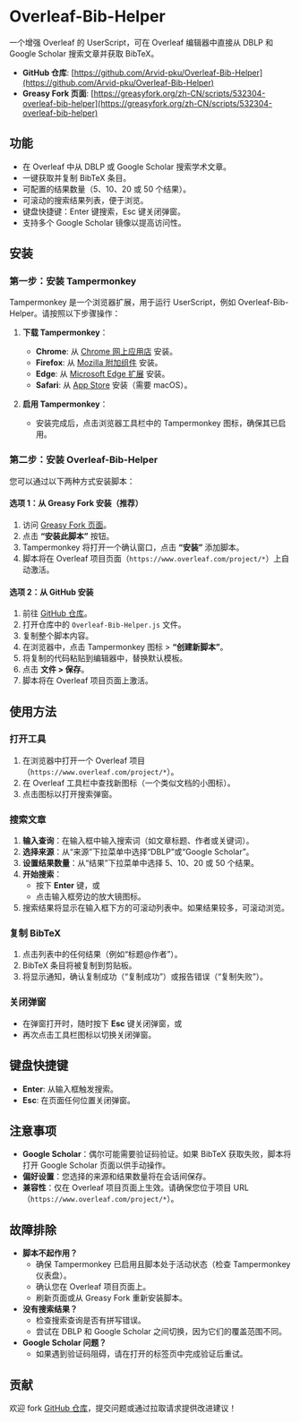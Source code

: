 # Overleaf-Bib-Helper

一个增强 Overleaf 的 UserScript，可在 Overleaf 编辑器中直接从 DBLP 和 Google Scholar 搜索文章并获取 BibTeX。

- **GitHub 仓库**: [https://github.com/Arvid-pku/Overleaf-Bib-Helper](https://github.com/Arvid-pku/Overleaf-Bib-Helper)
- **Greasy Fork 页面**: [https://greasyfork.org/zh-CN/scripts/532304-overleaf-bib-helper](https://greasyfork.org/zh-CN/scripts/532304-overleaf-bib-helper)

## 功能
- 在 Overleaf 中从 DBLP 或 Google Scholar 搜索学术文章。
- 一键获取并复制 BibTeX 条目。
- 可配置的结果数量（5、10、20 或 50 个结果）。
- 可滚动的搜索结果列表，便于浏览。
- 键盘快捷键：Enter 键搜索，Esc 键关闭弹窗。
- 支持多个 Google Scholar 镜像以提高访问性。

## 安装

### 第一步：安装 Tampermonkey
Tampermonkey 是一个浏览器扩展，用于运行 UserScript，例如 Overleaf-Bib-Helper。请按照以下步骤操作：

1. **下载 Tampermonkey**：
   - **Chrome**: 从 [Chrome 网上应用店](https://chrome.google.com/webstore/detail/tampermonkey/dhdgffkkebhmkfjojejmpbldmpobfkfo) 安装。
   - **Firefox**: 从 [Mozilla 附加组件](https://addons.mozilla.org/zh-CN/firefox/addon/tampermonkey/) 安装。
   - **Edge**: 从 [Microsoft Edge 扩展](https://microsoftedge.microsoft.com/addons/detail/tampermonkey/iikmleipfamncoeapigifbpdccjedebe) 安装。
   - **Safari**: 从 [App Store](https://apps.apple.com/cn/app/tampermonkey/id1482490089) 安装（需要 macOS）。

2. **启用 Tampermonkey**：
   - 安装完成后，点击浏览器工具栏中的 Tampermonkey 图标，确保其已启用。

### 第二步：安装 Overleaf-Bib-Helper
您可以通过以下两种方式安装脚本：

#### 选项 1：从 Greasy Fork 安装（推荐）
1. 访问 [Greasy Fork 页面](https://greasyfork.org/zh-CN/scripts/532304-overleaf-bib-helper)。
2. 点击 **“安装此脚本”** 按钮。
3. Tampermonkey 将打开一个确认窗口，点击 **“安装”** 添加脚本。
4. 脚本将在 Overleaf 项目页面（`https://www.overleaf.com/project/*`）上自动激活。

#### 选项 2：从 GitHub 安装
1. 前往 [GitHub 仓库](https://github.com/Arvid-pku/Overleaf-Bib-Helper)。
2. 打开仓库中的 `Overleaf-Bib-Helper.js` 文件。
3. 复制整个脚本内容。
4. 在浏览器中，点击 Tampermonkey 图标 > **“创建新脚本”**。
5. 将复制的代码粘贴到编辑器中，替换默认模板。
6. 点击 **文件 > 保存**。
7. 脚本将在 Overleaf 项目页面上激活。

## 使用方法

### 打开工具
1. 在浏览器中打开一个 Overleaf 项目（`https://www.overleaf.com/project/*`）。
2. 在 Overleaf 工具栏中查找新图标（一个类似文档的小图标）。
3. 点击图标以打开搜索弹窗。

### 搜索文章
1. **输入查询**：在输入框中输入搜索词（如文章标题、作者或关键词）。
2. **选择来源**：从“来源”下拉菜单中选择“DBLP”或“Google Scholar”。
3. **设置结果数量**：从“结果”下拉菜单中选择 5、10、20 或 50 个结果。
4. **开始搜索**：
   - 按下 **Enter** 键，或
   - 点击输入框旁边的放大镜图标。
5. 搜索结果将显示在输入框下方的可滚动列表中。如果结果较多，可滚动浏览。

### 复制 BibTeX
1. 点击列表中的任何结果（例如“标题@作者”）。
2. BibTeX 条目将被复制到剪贴板。
3. 将显示通知，确认复制成功（“复制成功”）或报告错误（“复制失败”）。

### 关闭弹窗
- 在弹窗打开时，随时按下 **Esc** 键关闭弹窗，或
- 再次点击工具栏图标以切换关闭弹窗。

## 键盘快捷键
- **Enter**: 从输入框触发搜索。
- **Esc**: 在页面任何位置关闭弹窗。

## 注意事项
- **Google Scholar**：偶尔可能需要验证码验证。如果 BibTeX 获取失败，脚本将打开 Google Scholar 页面以供手动操作。
- **偏好设置**：您选择的来源和结果数量将在会话间保存。
- **兼容性**：仅在 Overleaf 项目页面上生效。请确保您位于项目 URL（`https://www.overleaf.com/project/*`）。

## 故障排除
- **脚本不起作用？**
  - 确保 Tampermonkey 已启用且脚本处于活动状态（检查 Tampermonkey 仪表盘）。
  - 确认您在 Overleaf 项目页面上。
  - 刷新页面或从 Greasy Fork 重新安装脚本。
- **没有搜索结果？**
  - 检查搜索查询是否有拼写错误。
  - 尝试在 DBLP 和 Google Scholar 之间切换，因为它们的覆盖范围不同。
- **Google Scholar 问题？**
  - 如果遇到验证码阻碍，请在打开的标签页中完成验证后重试。

## 贡献
欢迎 fork [GitHub 仓库](https://github.com/Arvid-pku/Overleaf-Bib-Helper)，提交问题或通过拉取请求提供改进建议！

